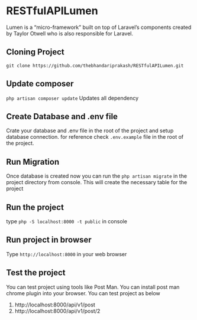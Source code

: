 # RESTfulAPILumen

Lumen is a “micro-framework” built on top of Laravel’s components created by Taylor Otwell who is also responsible for Laravel.

## Cloning Project

`git clone https://github.com/thebhandariprakash/RESTfulAPILumen.git`

## Update composer
`php artisan composer update`
Updates all dependency

## Create Database and .env file

Crate your database and  .env file in the root of the project and setup database connection. for reference check `.env.example` file in the root of the project.

## Run Migration

Once database is created now you can run the `php artisan migrate`  in the project directory from console. This will create the necessary table for the project

## Run the project

type `php -S localhost:8000 -t public` in console

## Run project in browser
Type `http://localhost:8000` in your web browser

## Test the project
You can test project using tools like Post Man. You can install post man chrome plugin into your browser. You can test project as below

1. http://localhost:8000/api/v1/post
2. http://localhost:8000/api/v1/post/2
 
 